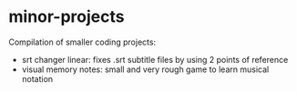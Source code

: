 # minor-projects
Compilation of smaller coding projects:
- srt changer linear: fixes .srt subtitle files by using 2 points of reference
- visual memory notes: small and very rough game to learn musical notation
